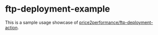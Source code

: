 # ftp-deployment-example

This is a sample usage showcase of [price2performance/ftp-deployment-action](https://github.com/price2performance/ftp-deployment-action).
